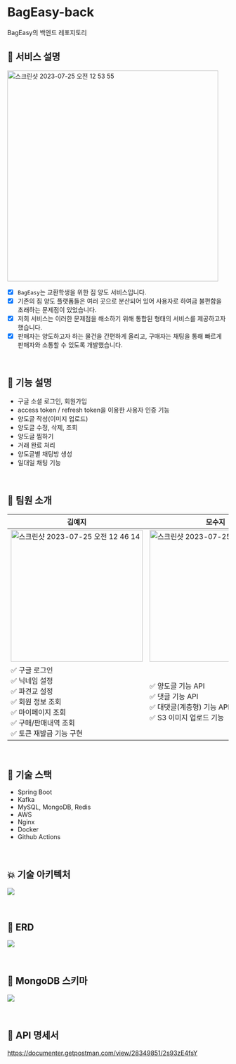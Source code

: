 # BagEasy-back
BagEasy의 백엔드 레포지토리

## 🧳 서비스 설명
<img width="480" alt="스크린샷 2023-07-25 오전 12 53 55" src="https://github.com/EFUB-SURFERS/BagEasy-front/assets/104717341/6861a20e-9762-4b24-99b6-fbb6c598bdbd">

- [x] `BagEasy`는 교환학생을 위한 짐 양도 서비스입니다.
- [x] 기존의 짐 양도 플랫폼들은 여러 곳으로 분산되어 있어 사용자로 하여금 불편함을 초래하는 문제점이 있었습니다.
- [x] 저희 서비스는 이러한 문제점을 해소하기 위해 통합된 형태의 서비스를 제공하고자 했습니다.
- [x] 판매자는 양도하고자 하는 물건을 간편하게 올리고, 구매자는 채팅을 통해 빠르게 판매자와 소통할 수 있도록 개발했습니다.
      
<br>

## 🌟 기능 설명
- 구글 소셜 로그인, 회원가입
- access token / refresh token을 이용한 사용자 인증 기능
- 양도글 작성(이미지 업로드)
- 양도글 수정, 삭제, 조회
- 양도글 찜하기
- 거래 완료 처리
- 양도글별 채팅방 생성
- 일대일 채팅 기능

<br>

## 👥 팀원 소개
|김예지|모수지|박가영|조현영|
|---|---|---|---|
|<img width="300px" alt="스크린샷 2023-07-25 오전 12 46 14" src="https://avatars.githubusercontent.com/u/121334671?v=4">|<img width="300px" alt="스크린샷 2023-07-25 오전 12 45 48" src="https://avatars.githubusercontent.com/u/108855492?v=4">|<img width="300px" alt="스크린샷 2023-07-25 오전 12 45 37" src="https://avatars.githubusercontent.com/u/87990290?v=4">|<img width="300px" alt="스크린샷 2023-07-25 오전 12 45 37" src="https://avatars.githubusercontent.com/u/69039161?v=4">
|✅ 구글 로그인<br> ✅ 닉네임 설정<br> ✅ 파견교 설정<br>✅ 회원 정보 조회<br>✅ 마이페이지 조회<br>✅ 구매/판매내역 조회<br>✅ 토큰 재발급 기능 구현|✅ 양도글 기능 API<br>✅ 댓글 기능 API<br>✅ 대댓글(계층형) 기능 API <br> ✅ S3 이미지 업로드 기능 <br>|✅ 채팅 기능 API <br> ✅ 채팅 송수신 기능 <br>✅ Kafka, MongoDB 환경세팅 <br>✅ 학교 검색 API 서버 구축|✅ 찜하기<br>✅ 찜 해제하기<br>✅ 찜 여부 조회<br>✅ 찜 목록 조회<br>✅ AWS 환경 세팅 <br> ✅ CI/CD <br> (Blue, Green 무중단 배포)

<br>

## 🔗 기술 스택
- Spring Boot
- Kafka
- MySQL, MongoDB, Redis
- AWS
- Nginx
- Docker
- Github Actions

<br>

## 💥 기술 아키텍처
![](https://velog.velcdn.com/images/goinggoing/post/4d4c4f8d-cca1-4ab3-8a74-6fd114719db1/image.png)

<br>

## 📗 ERD
![](https://velog.velcdn.com/images/goinggoing/post/b991a29e-248b-40bc-a577-a1aa7410c232/image.png)

<br>

## 📘 MongoDB 스키마
![](https://velog.velcdn.com/images/goinggoing/post/6eeb9332-a958-453d-aeaf-6664605c117f/image.png)

<br>

## 📙 API 명세서
https://documenter.getpostman.com/view/28349851/2s93zE4fsY

